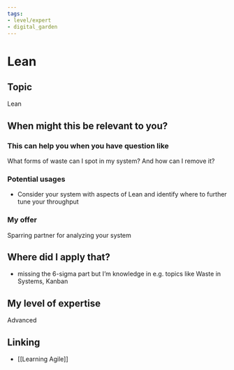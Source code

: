 ```yaml
---
tags: 
- level/expert
- digital_garden
---
```

# Lean
## Topic

Lean

## When might this be relevant to you?

### This can help you when you have question like

What forms of waste can I spot in my system? And how can I remove it?

### Potential usages

-   Consider your system with aspects of Lean and identify where to further tune your throughput
    

### My offer

Sparring partner for analyzing your system

## Where did I apply that?

-   missing the 6-sigma part but I’m knowledge in e.g. topics like Waste in Systems, Kanban
    

## My level of expertise

Advanced

## Linking
+ [[Learning Agile]]